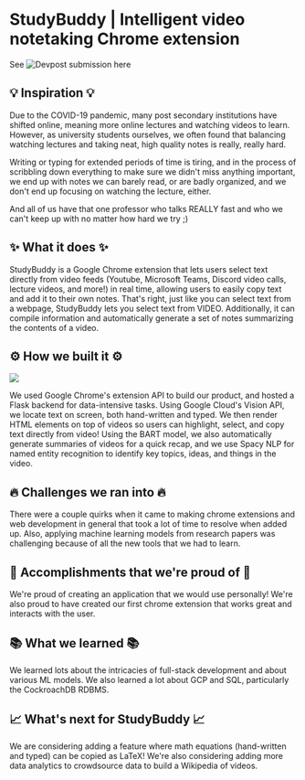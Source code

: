 # StudyBuddy | Intelligent video notetaking Chrome extension

See ![Devpost](https://devpost.com/software/studdybuddy-wvsny2/edit) submission here

## 💡 Inspiration 💡
Due to the COVID-19 pandemic, many post secondary institutions have shifted online, meaning more online lectures and watching videos to learn. However, as university students ourselves, we often found that balancing watching lectures and taking neat, high quality notes is really, really hard. 

Writing or typing for extended periods of time is tiring, and in the process of scribbling down everything to make sure we didn't miss anything important, we end up with notes we can barely read, or are badly organized, and we don't end up focusing on watching the lecture, either.

And all of us have that one professor who talks REALLY fast and who we can't keep up with no matter how hard we try ;)

## ✨ What it does ✨

StudyBuddy is a Google Chrome extension that lets users select text directly from video feeds (Youtube, Microsoft Teams, Discord video calls, lecture videos, and more!) in real time, allowing users to easily copy text and add it to their own notes. That's right, just like you can select text from a webpage, StudyBuddy lets you select text from VIDEO. Additionally, it can compile information and automatically generate a set of notes summarizing the contents of a video.  

## ⚙️ How we built it ⚙️

![](https://i.imgur.com/7q59ZkX.png)

We used Google Chrome's extension API to build our product, and hosted a Flask backend for data-intensive tasks. Using Google Cloud's Vision API, we locate text on screen, both hand-written and typed. We then render HTML elements on top of videos so users can highlight, select, and copy text directly from video! Using the BART model, we also automatically generate summaries of videos for a quick recap, and we use Spacy NLP for named entity recognition to identify key topics, ideas, and things in the video.

## 🔥 Challenges we ran into 🔥
There were a couple quirks when it came to making chrome extensions and web development in general that took a lot of time to resolve when added up. Also, applying machine learning models from research papers was challenging because of all the new tools that we had to learn.

## 💪 Accomplishments that we're proud of 💪
We're proud of creating an application that we would use personally! We're also proud to have created our first chrome extension that works great and interacts with the user.

## 📚 What we learned 📚
We learned lots about the intricacies of full-stack development and about various ML models. We also learned a lot about GCP and SQL, particularly the CockroachDB RDBMS.

## 📈 What's next for StudyBuddy 📈
We are considering adding a feature where math equations (hand-written and typed) can be copied as LaTeX! We're also considering adding more data analytics to crowdsource data to build a Wikipedia of videos.
